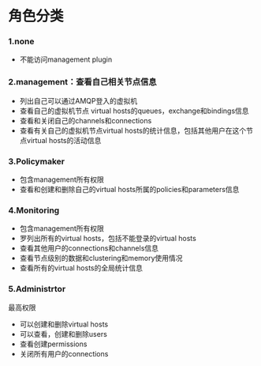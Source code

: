 # 角色分类
### 1.none
- 不能访问management plugin

### 2.management：查看自己相关节点信息
- 列出自己可以通过AMQP登入的虚拟机
- 查看自己的虚拟机节点 virtual hosts的queues，exchange和bindings信息
- 查看和关闭自己的channels和connections
- 查看有关自己的虚拟机节点virtual hosts的统计信息，包括其他用户在这个节点virtual hosts的活动信息

### 3.Policymaker
- 包含management所有权限
- 查看和创建和删除自己的virtual hosts所属的policies和parameters信息

### 4.Monitoring
- 包含management所有权限
- 罗列出所有的virtual hosts，包括不能登录的virtual hosts
- 查看其他用户的connections和channels信息
- 查看节点级别的数据和clustering和memory使用情况
- 查看所有的virtual hosts的全局统计信息

### 5.Administrtor
最高权限
- 可以创建和删除virtual hosts
- 可以查看，创建和删除users
- 查看创建permissions
- 关闭所有用户的connections
